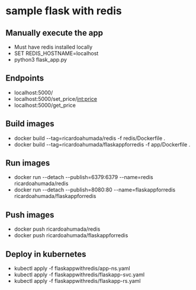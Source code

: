 # sample flask with redis

## Manually execute the app
- Must have redis installed locally
- SET REDIS_HOSTNAME=localhost
- python3 flask_app.py

## Endpoints
- localhost:5000/
- localhost:5000/set_price/<int:price>
- localhost:5000/get_price


## Build images
- docker build --tag=ricardoahumada/redis -f redis/Dockerfile .
- docker build --tag=ricardoahumada/flaskappforredis -f app/Dockerfile .

## Run images
- docker run --detach --publish=6379:6379 --name=redis ricardoahumada/redis
- docker run --detach --publish=8080:80 --name=flaskappforredis ricardoahumada/flaskappforredis

## Push images
- docker push ricardoahumada/redis
- docker push ricardoahumada/flaskappforredis

## Deploy in kubernetes
- kubectl apply -f flaskappwithredis/app-ns.yaml
- kubectl apply -f flaskappwithredis/flaskapp-svc.yaml
- kubectl apply -f flaskappwithredis/flaskapp-rs.yaml
